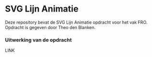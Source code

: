 # SVG Lijn Animatie
Deze repository bevat de SVG Lijn Animatie opdracht voor het vak FRO.  
Opdracht is gegeven door Theo den Blanken.  

### Uitwerking van de opdracht
LINK